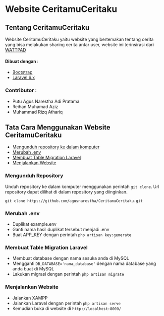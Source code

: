 # Website CeritamuCeritaku

## Tentang CeritamuCeritaku
Website CeritamuCeritaku yaitu website yang bertemakan tentang cerita yang bisa melakukan sharing cerita antar user, website ini terinsirasi dari [WATTPAD](https://wattpad.con)
#### Dibuat dengan :
* [Bootstrap](https://getbootstrap.com/docs/5.0/getting-started/introduction/)
* [Laravel 6.x](https://laravel.com/docs/6.x)

### Contributor :
* Putu Agus Narestha Adi Pratama
* Reihan Muhamad Aziz
* Muhammad Rizq Athariq

## Tata Cara Menggunakan Website CeritamuCeritaku
* [Mengunduh repository ke dalam komputer](#mengunduh-repository)
* [Merubah .env](#merubah-.env)
* [Membuat Table Migration Laravel](#membuat-table-migration-laravel)
* [Menjalankan Website](#menjalankan-website)

### Mengunduh Repository
Unduh repository ke dalam komputer menggunakan perintah `git clone`. Url
repository dapat dilihat di dalam repository yang diinginkan.
```
git clone https://github.com/agusnarestha/CeritamuCeritaku.git 
```

### Merubah .env
* Duplikat example.env
* Ganti nama hasil duplikat tersebut menjadi .env
* Buat APP_KEY dengan perintah `php artisan key:generate`

### Membuat Table Migration Laravel
* Membuat database dengan nama sesuka anda di MySQL
* Mengganti `DB_DATABASE='nama_database'` dengan nama database yang anda buat di MySQL
* Lakukan migrasi dengan perintah `php artisan migrate`

### Menjalankan Website
* Jalankan XAMPP
* Jalankan Laravel dengan perintah `php artisan serve`
* Kemudian buka di website di `http://localhost:8000/`

